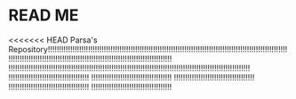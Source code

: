 # READ ME

<<<<<<< HEAD
Parsa's Repository!!!!!!!!!!!!!!!!!!!!!!!!!!!!!!!!!!!!!!!!!!!!!!!!!!!!!!!!!!!!!!!!!!!!!!!!!!!!!!!!!!!!!!!!!!!!!!!!!!!!!!!!!!!!!!!!!!!!!!!!!!!!!!!!!!!!!!!!!!!!!!!!!!!!!!!!!!!!!!!!!!!!!!!!!!!!!!!!!!!!
!!!!!!!!!!!!!!!!!!!!!!!!!!!!!!!!!!!!!!!!!!!!!!!!!!!!!!!!!!!!!!!!!!!!!!!!!!!!!!!!!!!!!!!!!!!!!!!!!!!!!!!!!!!!
!!!!!!!!!!!!!!!!!!!!!!!!!!!!!!!!!!!!
!!!!!!!!!!!!!!!!!!!!!!!!!!!!!!!!!!!!
!!!!!!!!!!!!!!!!!!!!!!!!!!!!!!!!!!!!
!!!!!!!!!!!!!!!!!!!!!!!!!!!!!!!!!!!!
!!!!!!!!!!!!!!!!!!!!!!!!!!!!!!!!!!!!
